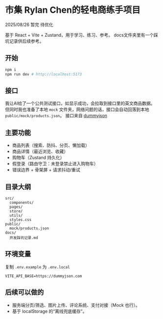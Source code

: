 # 市集 Rylan Chen的轻电商练手项目
2025/08/26 暂完 待优化

基于 React + Vite + Zustand，用于学习、练习、参考。
docs文件夹里有一个踩坑记录供后续参考。

## 开始
```bash
npm i
npm run dev # http://localhost:5173
```

## 接口
我让AI给了一个公共测试接口，如显示成功，会拉取到接口里的英文商品数据。
但同时我也准备了本地 `mock` 文件夹，网络问题的话，接口会自动回落到本地 `public/mock/products.json`。
接口来自 [dummyjson](https://dummyjson.com/)

## 主要功能
- 商品列表（搜索、防抖、分页、懒加载）
- 商品详情（最近浏览、收藏）
- 购物车（Zustand 持久化）
- 假登录（路由守卫：未登录禁止进入购物车）
- 错误边界 + 骨架屏 + 请求抖动/重试

## 目录大纲
```
src/
  components/
  pages/
  store/
  utils/
  styles.css
public/
  mock/products.json
docs/
  开发踩坑记录.md
```

## 环境变量
复制 `.env.example` 为 `.env.local`
```
VITE_API_BASE=https://dummyjson.com
```


## 后续可以做的
- 服务端分页/筛选、图片上传、评论系统、支付对接（Mock 也行）。
- 基于 localStorage 的“离线兜底缓存”。
